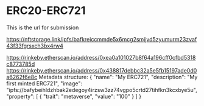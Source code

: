 # ERC20-ERC721
This is the url for submission

https://nftstorage.link/ipfs/bafkreiccmmde5x6mcg2smjjvd5zyumurm23zvaf43f33fgrsxch3bx4rw4

https://rinkeby.etherscan.io/address/0xea0a101027b8f64a196cff0cfbd5318c8773785d
https://rinkeby.etherscan.io/address/0x438817debbc32a5e5fb15197ade0d0a6262f6e8c
Metadata structure: {
  "name": "My ERC721",
  "description": "My first minted ERC721",
  "image": "ipfs://bafybeihldzhbak2edegoy4irzsw3zz74vgpo5crtd27tihfkn3kcxbye5u",
  "property": [
    {
      "trait": "metaverse",
      "value": "100"
    }
  ]
}
